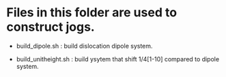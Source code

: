 # Files in this folder are used to construct jogs.

* build_dipole.sh     : build dislocation dipole system.

* build_unitheight.sh : build ysytem that shift 1/4[1-10] compared to dipole system.
